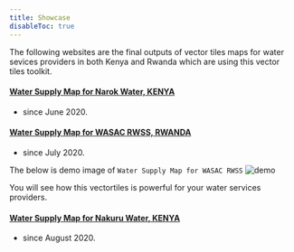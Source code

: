 ```yaml
---
title: Showcase
disableToc: true
---
```


The following websites are the final outputs of vector tiles maps for water sevices providers in both Kenya and Rwanda which are using this vector tiles toolkit.

#### [Water Supply Map for Narok Water, KENYA](https://narok.water-gis.com)
- since June 2020.


#### [Water Supply Map for WASAC RWSS, RWANDA](https://rural.water-gis.com)
- since July 2020.

The below is demo image of `Water Supply Map for WASAC RWSS`
![demo](https://github.com/watergis/awesome-vector-tiles/raw/master/images/demo_wasac.gif)

You will see how this vectortiles is powerful for your water services providers.

#### [Water Supply Map for Nakuru Water, KENYA](https://nakuru.water-gis.com)
- since August 2020.

